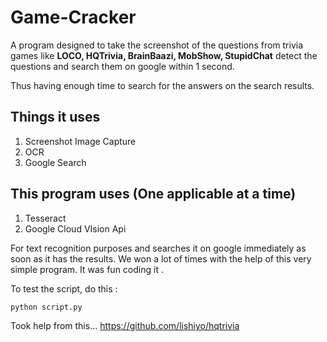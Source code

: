 # Game-Cracker
A program designed to take the screenshot of the questions from trivia games like **LOCO, HQTrivia, BrainBaazi, MobShow, StupidChat** detect the questions and search them on google within 1 second. 

Thus having enough time to search for the answers on the search results.

## Things it uses
1. Screenshot Image Capture
2. OCR
3. Google Search

## This program uses (One applicable at a time)
1. Tesseract
2. Google Cloud VIsion Api

For text recognition purposes and searches it on google immediately as soon as it has the results.
We won a lot of times with the help of this very simple program. It was fun coding it .

To test the script, do this :
```python
python script.py
```

Took help from this...
https://github.com/lishiyo/hqtrivia
